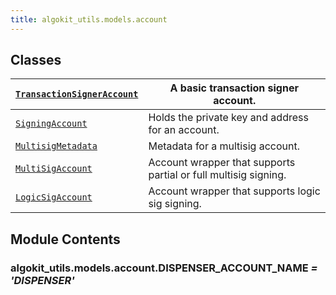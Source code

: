 ```yaml
---
title: algokit_utils.models.account
---
```

## Classes

| [`TransactionSignerAccount`](#algokit_utils.models.account.TransactionSignerAccount)   | A basic transaction signer account.                             |
|-------------------------------------------------------------------------------------------------------------------|-----------------------------------------------------------------|
| [`SigningAccount`](#algokit_utils.models.account.SigningAccount)                                 | Holds the private key and address for an account.               |
| [`MultisigMetadata`](#algokit_utils.models.account.MultisigMetadata)                           | Metadata for a multisig account.                                |
| [`MultiSigAccount`](#algokit_utils.models.account.MultiSigAccount)                              | Account wrapper that supports partial or full multisig signing. |
| [`LogicSigAccount`](#algokit_utils.models.account.LogicSigAccount)                              | Account wrapper that supports logic sig signing.                |

## Module Contents

### algokit_utils.models.account.DISPENSER_ACCOUNT_NAME *= 'DISPENSER'*